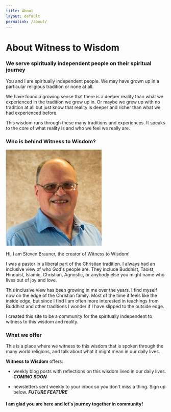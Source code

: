 ```yaml
---
title: About
layout: default
permalink: /about/
---
```


# About Witness to Wisdom

### We serve spiritually independent people on their spiritual journey

You and I are spiritually independent people. We may have grown up in a particular religious tradition or none at all.

We have found a growing sense that there is a deeper reality than what we experienced in the tradition we grew up in. Or maybe we grew up with no tradition at all but just know that reality is deeper and richer than what we had experienced before.

This wisdom runs through these many traditions and experiences. It speaks to the core of what reality is and who we feel we really are.

### Who is behind Witness to Wisdom?

<img src="/assets/images/Steven_Brauner-author.jpg" class="img-thumbnail float-end" alt="Steven Brauner">

Hi, I am Steven Brauner, the creator of Witness to Wisdom!

I was a pastor in a liberal part of the Christian tradition. I always had an inclusive view of who God's people are. They include Buddhist, Taoist, Hinduist, Islamic, Christian, Agnostic, or anybody else you might name who lives out of joy and love.

This inclusive view has been growing in me over the years. I find myself now on the edge of the Christian family. Most of the time it feels like the inside edge, but since I find I am often more interested in teachings from Buddhist and other traditions I wonder if I have slipped to the outside edge.

I created this site to be a community for the spiritually independent to witness to this wisdom and reality.

### What we offer

This is a place where we witness to this wisdom that is spoken through the many world religions, and talk about what it might mean in our daily lives.

**Witness to Wisdom** offers:

- weekly blog posts with reflections on this wisdom lived in our daily lives. **_COMING SOON_**

- newsletters sent weekly to your inbox so you don't miss a thing. Sign up below. **_FUTURE FEATURE_**

#### I am glad you are here and let's journey together in community!
